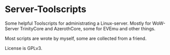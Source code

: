 # Server-Toolscripts
Some helpful Toolscripts for administrating a Linux-server. Mostly for WoW-Server TrinityCore and AzerothCore, some for EVEmu and other things.

Most scripts are wrote by myself, some are collected from a friend. 

License is GPLv3.
